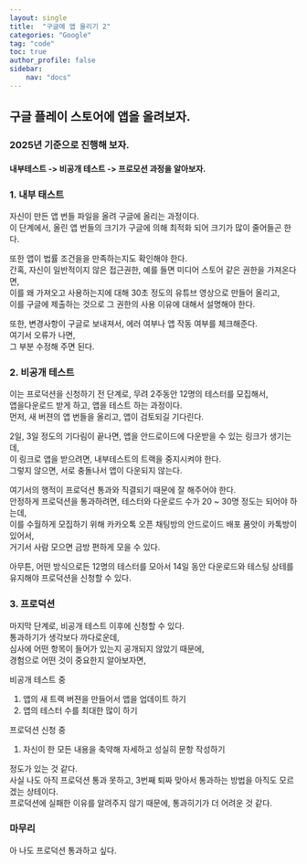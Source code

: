 ```yaml
---
layout: single
title:  "구글에 앱 올리기 2"
categories: "Google"
tag: "code"
toc: true
author_profile: false
sidebar:
    nav: "docs"
---
```


## 구글 플레이 스토어에 앱을 올려보자.  
### 2025년 기준으로 진행해 보자.  
#### 내부테스트 -> 비공개 테스트 -> 프로모션 과정을 알아보자.  

### 1. 내부 태스트
자신이 만든 앱 번들 파일을 올려 구글에 올리는 과정이다.  
이 단계에서, 올린 앱 번들의 크기가 구글에 의해 최적화 되어 크기가 많이 줄어들곤 한다.  

또한 앱이 법률 조건을을 만족하는지도 확인해야 한다.  
간혹, 자신이 일반적이지 않은 접근권한, 예를 들면 미디어 스토어 같은 권한을 가져온다면,  
이를 왜 가져오고 사용하는지에 대해 30초 정도의 유튜브 영상으로 만들어 올리고,  
이를 구글에 제출하는 것으로 그 권한의 사용 이유에 대해서 설명해야 한다.  

또한, 변경사항이 구글로 보내져서, 에러 여부나 앱 작동 여부를 체크해준다.  
여기서 오류가 나면,  
그 부분 수정해 주면 된다.  

### 2. 비공개 테스트
이는 프로덕션을 신청하기 전 단계로,  무려 2주동안 12명의 테스터를 모집해서,  
앱을다운로드 받게 하고, 앱을 테스트 하는 과정이다.  
먼저, 새 버젼의 앱 번들을 올리고,  앱이 검토되길 기다린다.  

2일, 3일 정도의 기다림이 끝나면, 앱을 안드로이드에 다운받을 수 있는 링크가 생기는데,  
이 링크로 앱을 받으려면, 내부테스트의 트랙을 중지시켜야 한다.  
그렇지 않으면, 서로 충돌나서 앱이 다운되지 않는다.  

여기서의 행적이 프로덕션 통과와 직결되기 때문에 잘 해주어야 한다.  
안정하게 프로덕션을 통과하려면,  테스터와 다운로드 수가 20 ~ 30명 정도는 되어야 하는데,  
이를 수월하게 모집하기 위해 카카오톡 오픈 채팅방의 안드로이드 배포 품앗이 카톡방이 있어서,  
거기서 사람 모으면 금방 편하게 모을 수 있다.  

아무튼, 어떤 방식으로든 12명의 테스터를 모아서 14일 동안 다운로드와 테스팅 상테를 유지해야 프로덕션을 신청할 수 있다.  

### 3. 프로덕션
마지막 단계로, 비공개 테스트 이후에 신청할 수 있다.  
통과하기가 생각보다 까다로운데,  
심사에 어떤 항목이 들어가 있는지 공개되지 않았기 때문에,  
경험으로 어떤 것이 중요한지 알아보자면,  

비공개 테스트 중
1. 앱의 새 트랙 버젼을 만들어서 앱을 업데이트 하기  
2. 앱의 테스터 수를 최대한 많이 하기

프로덕션 신청 중
1. 자신이 한 모든 내용을 축약해 자세하고 성실히 문항 작성하기

정도가 있는 것 같다.  
사실 나도 아직 프로덕션 통과 못하고, 3번째 퇴짜 맞아서 통과하는 방법을 아직도 모르겠는 상테이다.  
프로덕션에 실패한 이유를 알려주지 않기 때문에, 통과히기가 더 어려운 것 같다.  

### 마무리
아 나도 프로덕션 통과하고 싶다.  